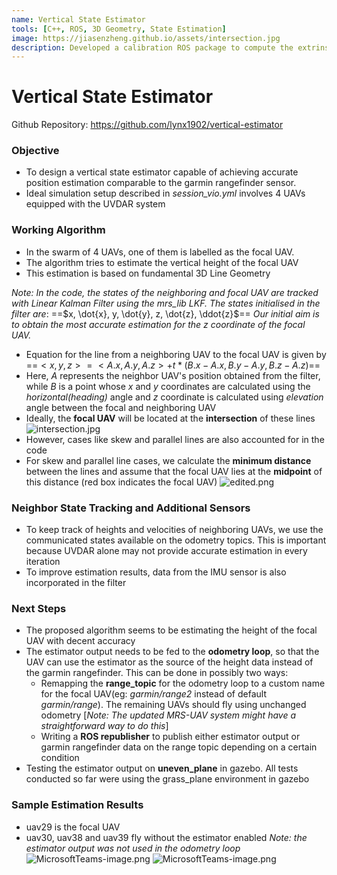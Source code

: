 ```yaml
---
name: Vertical State Estimator
tools: [C++, ROS, 3D Geometry, State Estimation]
image: https://jiasenzheng.github.io/assets/intersection.jpg
description: Developed a calibration ROS package to compute the extrinsic parameters between a LiDar and an RGB-D camera.    Performed 3D SLAM using RTAB-Map on a Jackal UGV and aligned the color pixel to the point cloud.
---
```



# Vertical State Estimator
Github Repository: https://github.com/lynx1902/vertical-estimator
### Objective
 - To design a vertical state estimator capable of achieving accurate position estimation comparable to the garmin rangefinder sensor.
- Ideal simulation setup described in *session_vio.yml* involves 4 UAVs equipped with the UVDAR system 

### Working Algorithm

- In the swarm of 4 UAVs, one of them is labelled as the focal UAV.
- The algorithm tries to estimate the vertical height of the focal UAV
- This estimation is based on fundamental 3D Line Geometry

*Note: In the code, the states of the neighboring and focal UAV are tracked with Linear Kalman Filter using the mrs_lib LKF.*
*The states initialised in the filter are*: ==$x, \dot{x}, y, \dot{y}, z, \dot{z}, \ddot{z}$==
*Our initial aim is to obtain the most accurate estimation for the  $z$ coordinate of the focal UAV.*

 - Equation for the line from a neighboring UAV to the focal UAV is given by
==$<x, y, z> = <A.x, A.y, A.z> + t * (B.x - A.x, B.y - A.y, B.z - A.z)$==
 - Here, $A$ represents the neighbor UAV's position obtained from the filter, while $B$ is a point whose $x$ and $y$ coordinates are calculated using the *horizontal(heading)* angle and $z$ coordinate is calculated using *elevation* angle between the focal and neighboring UAV
 - Ideally, the **focal UAV** will be located at the **intersection** of these lines
![intersection.jpg](https://hackmd.io/_uploads/S1LOYm8mp.jpg)
 - However, cases like skew and parallel lines are also accounted for in the code
 - For skew and parallel line cases, we calculate the **minimum distance** between the lines and assume that the focal UAV lies at the **midpoint** of this distance (red box indicates the focal UAV)
![edited.png](https://hackmd.io/_uploads/BJ7b8Y87T.png)

### Neighbor State Tracking and Additional Sensors
 - To keep track of heights and velocities of neighboring UAVs, we use the communicated states available on the odometry topics. This is important because UVDAR alone may not provide accurate estimation in every iteration
 - To improve estimation results, data from the IMU sensor is also incorporated in the filter

### Next Steps
 - The proposed algorithm seems to be estimating the height of the focal UAV with decent accuracy
 - The estimator output needs to be fed to the **odometry loop**, so that the UAV can use the estimator as the source of the height data instead of the garmin rangefinder. This can be done in possibly two ways:
     - Remapping the **range_topic** for the odometry loop to a custom name for the focal UAV(eg: *garmin/range2* instead of default *garmin/range*). The remaining UAVs should fly using unchanged odometry [*Note: The updated MRS-UAV system might have a straightforward way to do this*]
     - Writing a **ROS republisher** to publish either estimator output or garmin rangefinder data on the range topic depending on a certain condition 
 - Testing the estimator output on **uneven_plane** in gazebo. All tests conducted so far were using the grass_plane environment in gazebo 

### Sample Estimation Results
 - uav29 is the focal UAV
 - uav30, uav38 and uav39 fly without the estimator enabled
*Note: the estimator output was not used in the odometry loop*
![MicrosoftTeams-image.png](https://hackmd.io/_uploads/HkpiWKLmT.png)
![MicrosoftTeams-image.png](https://hackmd.io/_uploads/SkWUWFU76.png)

